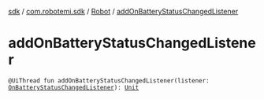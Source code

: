 [sdk](../../index.md) / [com.robotemi.sdk](../index.md) / [Robot](index.md) / [addOnBatteryStatusChangedListener](./add-on-battery-status-changed-listener.md)

# addOnBatteryStatusChangedListener

`@UiThread fun addOnBatteryStatusChangedListener(listener: `[`OnBatteryStatusChangedListener`](../../com.robotemi.sdk.listeners/-on-battery-status-changed-listener/index.md)`): `[`Unit`](https://kotlinlang.org/api/latest/jvm/stdlib/kotlin/-unit/index.html)